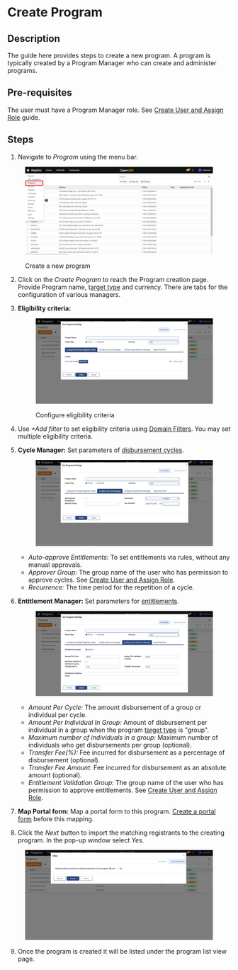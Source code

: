 # Create Program

## Description&#x20;

The guide here provides steps to create a new program. A program is typically created by a Program Manager who can create and administer programs.

## Pre-requisites

The user must have a Program Manager role. See [Create User and Assign Role](assign-roles-to-users.md) guide.

## Steps

1. Navigate to _Program_ using the menu bar.

<figure><img src="../../.gitbook/assets/programs.png" alt=""><figcaption><p>Create a new program</p></figcaption></figure>

2. Click on the _Create Program_ to reach the Program creation page.  Provide Program name, t[arget type](../../modules/beneficiary-management.md#target-types) and currency. There are tabs for the configuration of various managers.
3.  **Eligibility criteria:**

    <figure><img src="../../.gitbook/assets/program-creation-page.png" alt=""><figcaption><p>Configure eligibility criteria</p></figcaption></figure>
4. Use _+Add filter_ to set eligibility criteria using [Domain Filters](../../modules/program-management/eligibility.md#domain-filters). You may set multiple eligibility criteria.&#x20;
5.  **Cycle Manager:**  Set parameters of [disbursement cycles](../../modules/beneficiary-management/disbursement-cycles.md).

    <figure><img src="../../.gitbook/assets/cycle-manager.png" alt=""><figcaption></figcaption></figure>

    * _Auto-approve Entitlements:_ To set entitlements via rules, without any manual approvals.
    * _Approver Group:_ The group name of the user who has permission to approve cycles. See [Create User and Assign Role](assign-roles-to-users.md).
    * _Recurrence:_ The time period for the repetition of a cycle.
6.  **Entitlement Manager:**  Set parameters for [entitlements](../../modules/program-management/entitlement.md).



    <figure><img src="../../.gitbook/assets/entitlement-manager.png" alt=""><figcaption></figcaption></figure>

    * _Amount Per Cycle:_ The amount disbursement of a group or individual per cycle.
    * _Amount Per Individual In Group:_ Amount of disbursement per individual in a group when the program [target type](../../modules/beneficiary-management.md#target-types) is "group".
    * _Maximum number of individuals in a group:_  Maximum number of individuals who get disbursements per group (optional).
    * _Transfer Fee(%):_ Fee incurred for disbursement as a percentage of disbursement (optional).
    * _Transfer Fee Amount:_ Fee incurred for disbursement as an absolute amount (optional).
    * _Entitlement Validation Group:_ The group name of the user who has permission to approve entitlements. See [Create User and Assign Role](assign-roles-to-users.md).&#x20;
7. **Map Portal form:** Map a portal form to this program. [Create a portal form](broken-reference) before this mapping. &#x20;
8. Click the _Next_ button to import the matching registrants to the creating program. In the pop-up window select _Yes_.

<figure><img src="../../.gitbook/assets/maching-registrants.png" alt=""><figcaption></figcaption></figure>

9. Once the program is created it will be listed under the program list view page.

